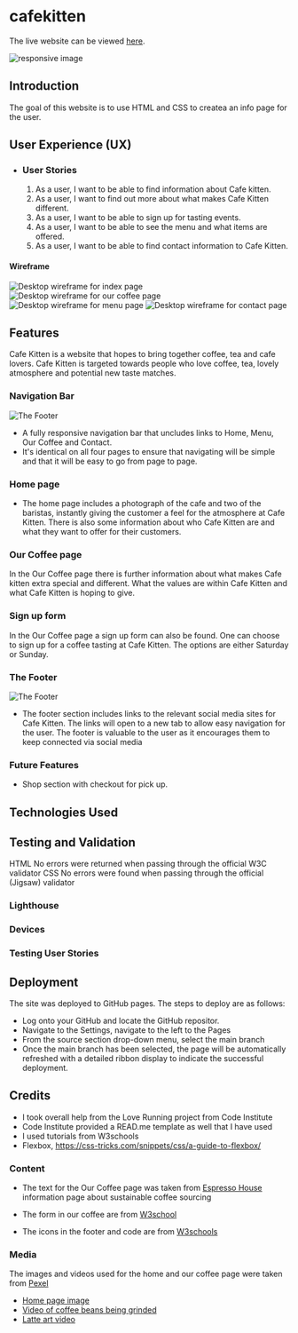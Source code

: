 # cafekitten

The live website can be viewed [here](https://chapter256.github.io/cafekitten/).

![responsive image](assets/design/responsivness-image.png)

## Introduction
The goal of this website is to use HTML and CSS to createa an info page for the user. 

## User Experience (UX)

- ### User Stories 
  1. As a user, I want to be able to find information about Cafe kitten. 
  2. As a user, I want to find out more about what makes Cafe Kitten different.
  3. As a user, I want to be able to sign up for tasting events. 
  4. As a user, I want to be able to see the menu and what items are offered. 
  5. As a user, I want to be able to find contact information to Cafe Kitten.

#### Wireframe
![Desktop wireframe for index page](assets/wireframes/wireframe-index.jpeg)
![Desktop wireframe for our coffee page](assets/wireframes/wireframe-our-coffee.jpeg)
![Desktop wireframe for menu page](assets/wireframes/wireframe-menu.jpeg)
![Desktop wireframe for contact page](assets/wireframes/wireframe-contact-us.jpeg)

## Features
Cafe Kitten is a website that hopes to bring together coffee, tea and cafe lovers. Cafe Kitten is targeted towards people who love coffee, tea, lovely atmosphere and potential new taste matches.

### Navigation Bar
![The Footer](assets/screenshots/navigation-bar.png)
* A fully responsive navigation bar that uncludes links to Home, Menu, Our Coffee and Contact. 
* It's identical on all four pages to ensure that navigating will be simple and that it will be easy to go from page to page.

### Home page
* The home page includes a photograph of the cafe and two of the baristas, instantly giving the customer a feel for the atmosphere at Cafe Kitten. 
There is also some information about who Cafe Kitten are and what they want to offer for their customers. 

### Our Coffee page

In the Our Coffee page there is further information about what makes Cafe kitten extra special and different. What the values are within Cafe Kitten and what Cafe Kitten is hoping to give.

### Sign up form
In the Our Coffee page a sign up form can also be found. One can choose to sign up for a coffee tasting at Cafe Kitten. The options are either Saturday or Sunday. 

### The Footer
![The Footer](assets/screenshots/footer.png)
* The footer section includes links to the relevant social media sites for Cafe Kitten. The links will open to a new tab to allow easy navigation for the user. The footer is valuable to the user as it encourages them to keep connected via social media

### Future Features
* Shop section with checkout for pick up.

## Technologies Used 

## Testing and Validation
HTML
No errors were returned when passing through the official W3C validator
CSS
No errors were found when passing through the official (Jigsaw) validator

### Lighthouse

### Devices

### Testing User Stories 

## Deployment

The site was deployed to GitHub pages. The steps to deploy are as follows:

- Log onto your GitHub and locate the GitHub repositor.
- Navigate to the Settings, navigate to the left to the Pages 
- From the source section drop-down menu, select the main branch
- Once the main branch has been selected, the page will be automatically refreshed with a detailed ribbon display to indicate the successful deployment.

## Credits
- I took overall help from the Love Running project from Code Institute 
- Code Institute provided a READ.me template as well that I have used 
- I used tutorials from W3schools
- Flexbox, https://css-tricks.com/snippets/css/a-guide-to-flexbox/

### Content
- The text for the Our Coffee page was taken from [Espresso House](https://tomorrowfriendly.com/planet/coffee/) information page about sustainable coffee sourcing

- The form in our coffee are from [W3school](https://www.w3schools.com/howto/howto_css_contact_form.asp) 

- The icons in the footer and code are from [W3schools](https://www.w3schools.com/howto/tryit.asp?filename=tryhow_css_social_media_buttons) 

### Media 
The images and videos used for the home and our coffee page were taken from [Pexel](www.pexel.com)
- [Home page image](https://www.pexels.com/photo/positive-women-working-in-cafeteria-in-daytime-6231611/)
- [Video of coffee beans being grinded](https://www.pexels.com/video/ground-coffee-from-a-coffee-bean-grinder-machine-2849942/)
- [Latte art video](https://www.pexels.com/video/a-person-making-a-latte-art-4932604/)
